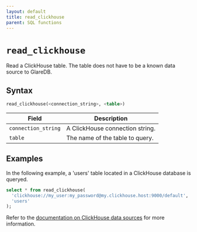 ```yaml
---
layout: default
title: read_clickhouse
parent: SQL functions
---
```


# `read_clickhouse`

Read a ClickHouse table. The table does not have to be a known data source to
GlareDB.

## Syntax

```sql
read_clickhouse(<connection_string>, <table>)
```

| Field               | Description                     |
|---------------------|---------------------------------|
| `connection_string` | A ClickHouse connection string. |
| `table`             | The name of the table to query. |

## Examples

In the following example, a 'users' table located in a ClickHouse database is
queryed.

```sql
select * from read_clickhouse(
  'clickhouse://my_user:my_password@my.clickhouse.host:9000/default',
  'users'
);
```

Refer to the [documentation on ClickHouse data sources] for more information.

[documentation on ClickHouse data sources]: /docs/data-sources/supported/clickhouse
